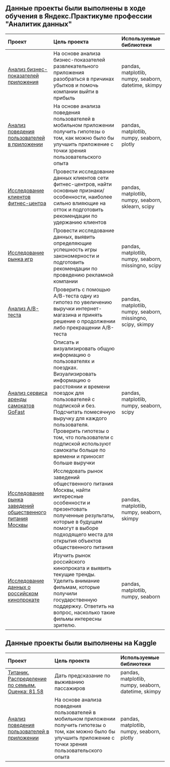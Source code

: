 ## Данные проекты были выполнены в ходе обучения в Яндекс.Практикуме профессии "Аналитик данных"

| Проект		| Цель проекта | Используемые библиотеки |
|:------------- |:---------------|:-------------|
|[Анализ бизнес-показателей приложения](https://github.com/Andrey6158/Porfolio/blob/main/procrastinate_pro_app_git.ipynb)     |На основе анализа бизнес-показателей развлекательного приложения разобраться в причинах убытков и помочь компании выйти в прибыль | pandas, matplotlib, numpy, seaborn, datetime, skimpy
|[Анализ  поведения пользователей в приложении](https://github.com/Andrey6158/Porfolio/blob/main/apps_git.ipynb)     | На основе анализа поведения пользователей в мобильном приложении получить гипотезы о том, как можно было бы улучшить приложение с точки зрения пользовательского опыта      | pandas, matplotlib, numpy, seaborn, plotly
|[Исследование клиентов фитнес-центра](https://github.com/Andrey6158/Porfolio/blob/main/Fitness_center_customer_research_git.ipynb)     | Провести исследование данных клиентов сети фитнес-центров, найти основные признаки/особенности, наиболее сильно влияющие на отток и подготовить рекомендации по удержанию клиентов| pandas, matplotlib, numpy, seaborn, sklearn, scipy
|[Исследование рынка игр](https://github.com/Andrey6158/Porfolio/blob/main/games_git.ipynb)     | Провести исследование данных, выявить определяющие успешность игры закономерности и подготовить рекомендации по проведению рекламной компании| pandas, matplotlib, numpy, seaborn, missingno, scipy
|[Анализ А/В-теста](https://github.com/Andrey6158/Porfolio/blob/main/A_B_test_git.ipynb)     |Проверить с помощью А/В-теста одну из гипотез по увеличению выручки интернет-магазина и принять решение о продолжении либо прекращении А/B-теста| pandas, matplotlib, numpy, seaborn, missingno, scipy, skimpy
|[Анализ сервиса аренды самокатов GoFast](https://github.com/Andrey6158/Porfolio/blob/main/GoFast_git.ipynb)     |Описать и визуализировать общую информацию о пользователях и поездках. Визуализировать информацию о расстоянии и времени поездок для пользователей с подпиской и без. Подсчитать помесячную выручку для каждого пользователя. Проверить гипотезы о том, что пользователи с подпиской используют самокаты больше по времени и приносят больше выручки| pandas, matplotlib, numpy, seaborn, scipy
|[Исследование рынка заведений общественного питания Москвы](https://github.com/Andrey6158/Porfolio/blob/main/Moscow_catering_git.ipynb)     |Исследовать рынок заведений общественного питания Москвы, найти интересные особенности и презентовать полученные результаты, которые в будущем помогут в выборе подходящего места для открытия объектов общественного питания| pandas, matplotlib, numpy, seaborn, skimpy
|[Исследование данных о российском кинопрокате](https://github.com/Andrey6158/Porfolio/blob/main/project-3_films_git.ipynb)     |Изучить рынок российского кинопроката и выявить текущие тренды. Уделить внимание фильмам, которые получили государственную поддержку. Ответить на вопрос, насколько такие фильмы интересны зрителю.| pandas, matplotlib, numpy, seaborn


## Данные проекты были выполнены на Kaggle

| Проект		| Цель проекта | Используемые библиотеки |
|:------------- |:---------------|:-------------|
|[Титаник. Распределение по семьям. Оценка: 81,58](https://github.com/Andrey6158/Porfolio/blob/main/titanic-distribution-by-family-score-81-58.ipynb)     | Дать предсказание по выживанию пассажиров | pandas, matplotlib, numpy, seaborn, datetime, skimpy
|[Анализ  поведения пользователей в приложении](https://github.com/Andrey6158/Porfolio/blob/main/apps_git.ipynb)     | На основе анализа поведения пользователей в мобильном приложении получить гипотезы о том, как можно было бы улучшить приложение с точки зрения пользовательского опыта      | pandas, matplotlib, numpy, seaborn, plotly
